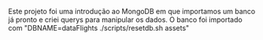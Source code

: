 Este projeto foi uma introdução ao MongoDB em que importamos um banco já pronto e criei querys para manipular os dados.
O banco foi importado com "DBNAME=dataFlights ./scripts/resetdb.sh assets"
